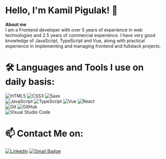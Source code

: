 # Hello, I'm Kamil Pigulak! :wave:

**About me**
<br/>
I am a Frontend developer with over 5 years of experience in web technologies and 2.5 years of commercial experience. I have very good knowledge of JavaScript, TypeScript and Vue, along with practical experience in implementing and managing frontend and fullstack projects.


# 🛠️ Languages and Tools I use on daily basis:
![HTML5](https://img.shields.io/badge/-HTML5-E34F26?style=flat-square&logo=html5&logoColor=white) ![CSS3](https://img.shields.io/badge/-CSS3-1572B6?style=flat-square&logo=css3) ![Sass](https://img.shields.io/badge/-Sass-black?style=flat-square&logo=Sass&logoColor=pink) <br/>
![JavaScript](https://img.shields.io/badge/-JavaScript-black?style=flat-square&logo=javascript) ![TypeScript](https://img.shields.io/badge/-TypeScript-007ACC?style=flat-square&logo=typescript&link=https://github.com/olafsulich/) ![Vue]( https://img.shields.io/badge/-Vue-4fc08d?style=flat&logo=Vue.js&logoColor=fff) ![React](https://img.shields.io/badge/-React-black?style=flat-square&logo=react) <br/>
 ![Git](https://img.shields.io/badge/-Git-0A1A2F?style=flat&logo=git) ![GitHub](https://img.shields.io/badge/-GitHub-0A1A2F?style=flat&logo=github)<br/>
 ![Visual Studio Code](https://img.shields.io/badge/-Visual%20Studio%20Code-0A1A2F?style=flat&logo=visual-studio-code&logoColor=007ACC)

 #  📫  Contact Me on:
[![Linkedin](https://img.shields.io/badge/-LinkedIn-blue?style=flat-square&logo=Linkedin&logoColor=white&link=https://www.linkedin.com/in/kamil-pigulak-0ba1ab227/)](https://www.linkedin.com/in/kamil-pigulak-0ba1ab227/) [![Gmail Badge](https://img.shields.io/badge/-Gmail-c14438?style=flat-square&logo=Gmail&logoColor=white&link=mailto:kamilpigulak@gmail.com)](mailto:kamilpigulak@gmail.com)  
